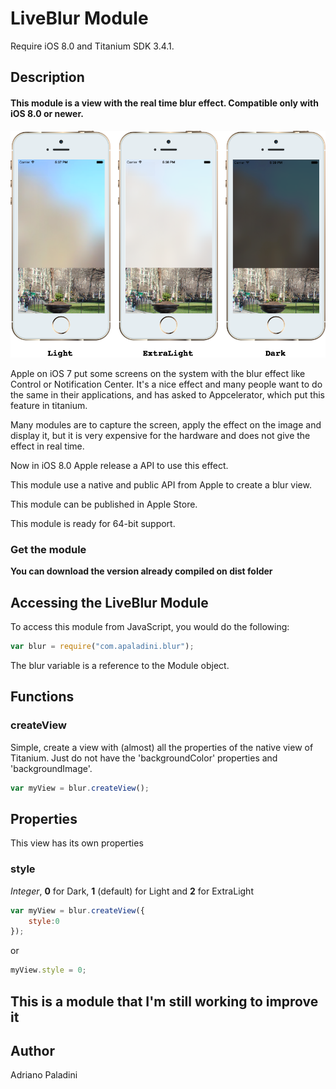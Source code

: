 # LiveBlur Module
Require iOS 8.0 and Titanium SDK 3.4.1.

## Description

#### This module is a view with the real time blur effect. Compatible only with iOS 8.0 or newer.

![Blur View preview](documentation/blur.png)


Apple on iOS 7 put some screens on the system with the blur effect like Control or Notification Center. It's a nice effect and many people want to do the same in their applications, and has asked to Appcelerator, which put this feature in titanium.

Many modules are to capture the screen, apply the effect on the image and display it, but it is very expensive for the hardware and does not give the effect in real time.

Now in iOS 8.0 Apple release a API to use this effect.

This module use a native and public API from Apple to create a blur view.

This module can be published in Apple Store.

This module is ready for 64-bit support.


### Get the module

**You can download the version already compiled on dist folder**


## Accessing the LiveBlur Module

To access this module from JavaScript, you would do the following:

```javascript
var blur = require("com.apaladini.blur");
```

The blur variable is a reference to the Module object.

## Functions

### createView

Simple, create a view with (almost) all the properties of the native view of Titanium. Just do not have the 'backgroundColor' properties and 'backgroundImage'.

```javascript
var myView = blur.createView();
```

## Properties

This view has its own properties


### style

*Integer*, **0** for Dark, **1** (default) for Light and **2** for ExtraLight

```javascript
var myView = blur.createView({
	style:0
});
```

or

```javascript
myView.style = 0;
```



## This is a module that I'm still working to improve it


## Author

Adriano Paladini
